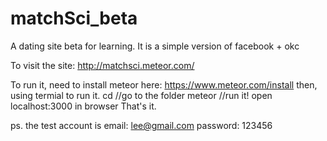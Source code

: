# matchSci_beta

A dating site beta for learning. It is a simple version of facebook + okc

To visit the site: http://matchsci.meteor.com/

To run it, need to install meteor here: https://www.meteor.com/install
then, using termial to run it.
 cd <matchSci folder>  //go to the folder
 meteor  //run it!
 open localhost:3000 in browser
 That's it.
 
 ps. the test account is email: lee@gmail.com  password: 123456
